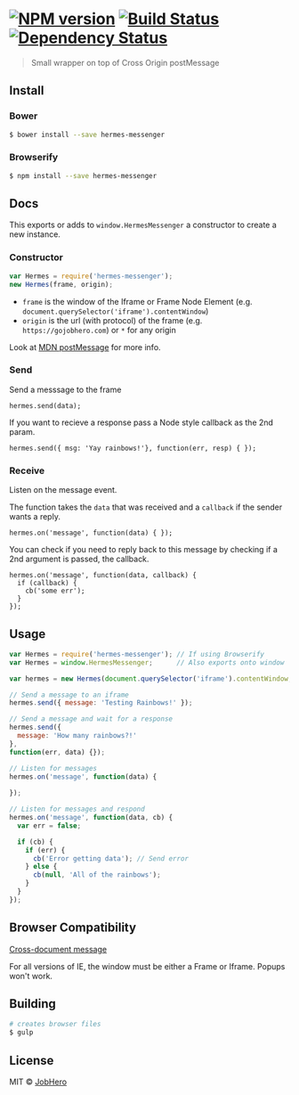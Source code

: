 #  [![NPM version][npm-image]][npm-url] [![Build Status][travis-image]][travis-url] [![Dependency Status][daviddm-image]][daviddm-url]

> Small wrapper on top of Cross Origin postMessage

## Install

### Bower
```sh
$ bower install --save hermes-messenger
```

### Browserify
```sh
$ npm install --save hermes-messenger
```

## Docs

This exports or adds to `window.HermesMessenger` a constructor to create a new instance.

### Constructor
```js
var Hermes = require('hermes-messenger');
new Hermes(frame, origin);
```

* `frame` is the window of the Iframe or Frame Node Element (e.g. `document.querySelector('iframe').contentWindow`)
* `origin` is the url (with protocol) of the frame (e.g. `https://gojobhero.com`) or `*` for any origin

Look at [MDN postMessage](https://developer.mozilla.org/en-US/docs/Web/API/Window/postMessage) for more info.


### Send
Send a messsage to the frame
```
hermes.send(data);
```

If you want to recieve a response pass a Node style callback as the 2nd param.
```
hermes.send({ msg: 'Yay rainbows!'}, function(err, resp) { });
```


### Receive
Listen on the message event.

The function takes the `data` that was received and a `callback` if the sender wants a reply.

```
hermes.on('message', function(data) { });
```

You can check if you need to reply back to this message by checking if a 2nd argument is passed, the callback.
```
hermes.on('message', function(data, callback) {
  if (callback) {
    cb('some err');
  }
});
```

## Usage

```js
var Hermes = require('hermes-messenger'); // If using Browserify
var Hermes = window.HermesMessenger;      // Also exports onto window

var hermes = new Hermes(document.querySelector('iframe').contentWindow, '*');

// Send a message to an iframe
hermes.send({ message: 'Testing Rainbows!' });

// Send a message and wait for a response
hermes.send({
  message: 'How many rainbows?!'
}, 
function(err, data) {});

// Listen for messages
hermes.on('message', function(data) {
  
});

// Listen for messages and respond
hermes.on('message', function(data, cb) {
  var err = false;

  if (cb) {
    if (err) {
      cb('Error getting data'); // Send error
    } else {
      cb(null, 'All of the rainbows');
    }
  }
});
```

## Browser Compatibility

[Cross-document message](http://caniuse.com/#feat=x-doc-messaging)

For all versions of IE, the window must be either a Frame or Iframe. Popups won't work.

## Building

```sh
# creates browser files
$ gulp
```

## License

MIT © [JobHero](gojobhero.com)


[npm-image]: https://badge.fury.io/js/hermes-messenger.svg
[npm-url]: https://npmjs.org/package/hermes-messenger
[travis-image]: https://travis-ci.org/JobHero/hermes-messenger.svg?branch=master
[travis-url]: https://travis-ci.org/JobHero/hermes-messenger
[daviddm-image]: https://david-dm.org/JobHero/hermes-messenger.svg?theme=shields.io
[daviddm-url]: https://david-dm.org/JobHero/hermes-messenger
